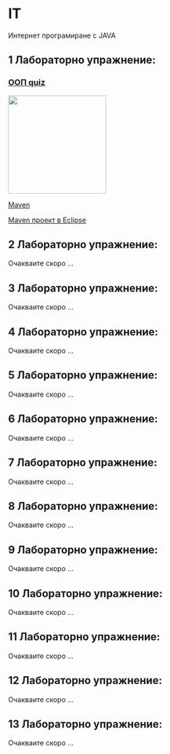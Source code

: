 # IT
Интернет програмиране с JAVA

## 1 Лабораторно упражнение:

### [ООП quiz](https://forms.office.com/Pages/ResponsePage.aspx?id=QWmIMYaKk0-PQtFA6uo2rY8g6cMukr1NlbD5t2NQ1mhUNTU0SDhIMFlGSVg4NFNVMElXTTlGSjNMNi4u)

[<img src="https://user-images.githubusercontent.com/10382663/74089539-b6345480-4aaa-11ea-9d34-fc1eac456f32.png" width="200" height="200">](https://forms.office.com/Pages/ResponsePage.aspx?id=QWmIMYaKk0-PQtFA6uo2rY8g6cMukr1NlbD5t2NQ1mhUNTU0SDhIMFlGSVg4NFNVMElXTTlGSjNMNi4u)

[Maven](Maven)

[Maven проект в Eclipse](Maven/EclipseMavenProject.md)

## 2 Лабораторно упражнение:

Очакваите скоро ...

## 3 Лабораторно упражнение:

Очакваите скоро ...

## 4 Лабораторно упражнение:

Очакваите скоро ...

## 5 Лабораторно упражнение:

Очакваите скоро ...

## 6 Лабораторно упражнение:

Очакваите скоро ...

## 7 Лабораторно упражнение:

Очакваите скоро ...

## 8 Лабораторно упражнение:

Очакваите скоро ...

## 9 Лабораторно упражнение:

Очакваите скоро ...

## 10 Лабораторно упражнение:

Очакваите скоро ...

## 11 Лабораторно упражнение:

Очакваите скоро ...

## 12 Лабораторно упражнение:

Очакваите скоро ...

## 13 Лабораторно упражнение:

Очакваите скоро ...
